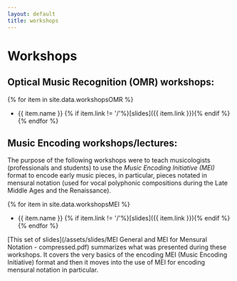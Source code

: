 ```yaml
---
layout: default
title: workshops
---
```

# Workshops

## Optical Music Recognition (OMR) workshops:
{% for item in site.data.workshopsOMR %}
- {{ item.name }} {% if item.link != '/'%}[slides]({{ item.link }}){% endif %}
{% endfor %}

## Music Encoding workshops/lectures:
The purpose of the following workshops were to teach musicologists (professionals and students) to use the _Music Encoding Initiative (MEI)_ format to encode early music pieces, in particular, pieces notated in mensural notation (used for vocal polyphonic compositions during the Late Middle Ages and the Renaissance).

{% for item in site.data.workshopsMEI %}
- {{ item.name }} {% if item.link != '/'%}[slides]({{ item.link }}){% endif %}
{% endfor %}

[This set of slides](/assets/slides/MEI General and MEI for Mensural Notation - compressed.pdf) summarizes what was presented during these workshops. It covers the very basics of the encoding MEI (Music Encoding Initiative) format and then it moves into the use of MEI for encoding mensural notation in particular.
